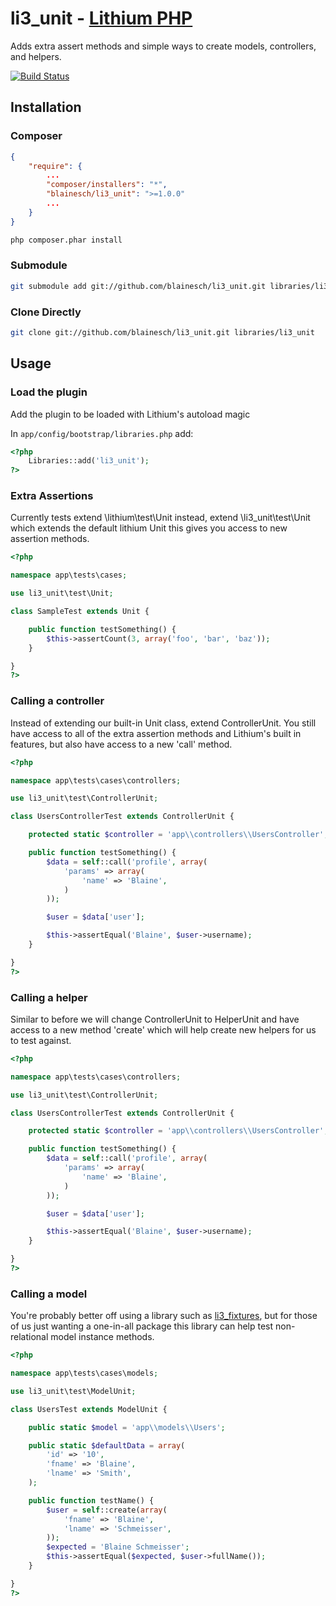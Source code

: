# li3_unit - [Lithium PHP](http://lithify.me)

Adds extra assert methods and simple ways to create models, controllers, and helpers.

[![Build Status](https://secure.travis-ci.org/BlaineSch/li3_unit.png?branch=master)](http://travis-ci.org/BlaineSch/li3_unit)

## Installation

### Composer
~~~ json
{
    "require": {
        ...
        "composer/installers": "*",
        "blainesch/li3_unit": ">=1.0.0"
        ...
    }
}
~~~
~~~ bash
php composer.phar install
~~~

### Submodule
~~~ bash
git submodule add git://github.com/blainesch/li3_unit.git libraries/li3_unit
~~~

### Clone Directly
~~~ bash
git clone git://github.com/blainesch/li3_unit.git libraries/li3_unit
~~~

## Usage

### Load the plugin

Add the plugin to be loaded with Lithium's autoload magic

In `app/config/bootstrap/libraries.php` add:

~~~ php
<?php
	Libraries::add('li3_unit');
?>
~~~

### Extra Assertions

Currently tests extend \lithium\test\Unit instead, extend \li3_unit\test\Unit which extends the default lithium Unit this gives you access to new assertion methods.

~~~ php
<?php

namespace app\tests\cases;

use li3_unit\test\Unit;

class SampleTest extends Unit {

	public function testSomething() {
		$this->assertCount(3, array('foo', 'bar', 'baz'));
	}

}
?>
~~~

### Calling a controller
Instead of extending our built-in Unit class, extend ControllerUnit. You still have access to all of the extra assertion methods and Lithium's built in features, but also have access to a new 'call' method.
~~~ php
<?php

namespace app\tests\cases\controllers;

use li3_unit\test\ControllerUnit;

class UsersControllerTest extends ControllerUnit {

	protected static $controller = 'app\\controllers\\UsersController';

	public function testSomething() {
		$data = self::call('profile', array(
			'params' => array(
				'name' => 'Blaine',
			)
		));

		$user = $data['user'];

		$this->assertEqual('Blaine', $user->username);
	}

}
?>
~~~

### Calling a helper
Similar to before we will change ControllerUnit to HelperUnit and have access to a new method 'create' which will help create new helpers for us to test against.
~~~ php
<?php

namespace app\tests\cases\controllers;

use li3_unit\test\ControllerUnit;

class UsersControllerTest extends ControllerUnit {

	protected static $controller = 'app\\controllers\\UsersController';

	public function testSomething() {
		$data = self::call('profile', array(
			'params' => array(
				'name' => 'Blaine',
			)
		));

		$user = $data['user'];

		$this->assertEqual('Blaine', $user->username);
	}

}
?>
~~~

### Calling a model
You're probably better off using a library such as [li3_fixtures](https://github.com/daschl/li3_fixtures), but for those of us just wanting a one-in-all package this library can help test non-relational model instance methods.
~~~ php
<?php

namespace app\tests\cases\models;

use li3_unit\test\ModelUnit;

class UsersTest extends ModelUnit {

	public static $model = 'app\\models\\Users';

	public static $defaultData = array(
		'id' => '10',
		'fname' => 'Blaine',
		'lname' => 'Smith',
	);

	public function testName() {
		$user = self::create(array(
			'fname' => 'Blaine',
			'lname' => 'Schmeisser',
		));
		$expected = 'Blaine Schmeisser';
		$this->assertEqual($expected, $user->fullName());
	}

}
?>
~~~